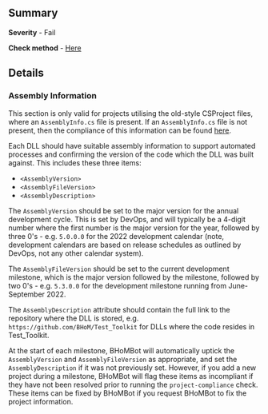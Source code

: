 ## Summary

**Severity** - Fail

**Check method** - [Here](https://github.com/BHoM/Test_Toolkit/blob/main/CodeComplianceTest_Engine/Compute/CheckAssemblyInfo.cs)

## Details

### Assembly Information

This section is only valid for projects utilising the old-style CSProject files, where an `AssemblyInfo.cs` file is present. If an `AssemblyInfo.cs` file is not present, then the compliance of this information can be found [here](./Project-References-and-Build-Paths).

Each DLL should have suitable assembly information to support automated processes and confirming the version of the code which the DLL was built against. This includes these three items:

 - `<AssemblyVersion>`
 - `<AssemblyFileVersion>`
 - `<AssemblyDescription>`

The `AssemblyVersion` should be set to the major version for the annual development cycle. This is set by DevOps, and will typically be a 4-digit number where the first number is the major version for the year, followed by three 0's - e.g. `5.0.0.0` for the 2022 development calendar (note, development calendars are based on release schedules as outlined by DevOps, not any other calendar system).

The `AssemblyFileVersion` should be set to the current development milestone, which is the major version followed by the milestone, followed by two 0's - e.g. `5.3.0.0` for the development milestone running from June-September 2022.

The `AssemblyDescription` attribute should contain the full link to the repository where the DLL is stored, e.g. `https://github.com/BHoM/Test_Toolkit` for DLLs where the code resides in Test_Toolkit.

At the start of each milestone, BHoMBot will automatically uptick the `AssemblyVersion` and `AssemblyFileVersion` as appropriate, and set the `AssemblyDescription` if it was not previously set. However, if you add a new project during a milestone, BHoMBot will flag these items as incompliant if they have not been resolved prior to running the `project-compliance` check. These items can be fixed by BHoMBot if you request BHoMBot to fix the project information.
